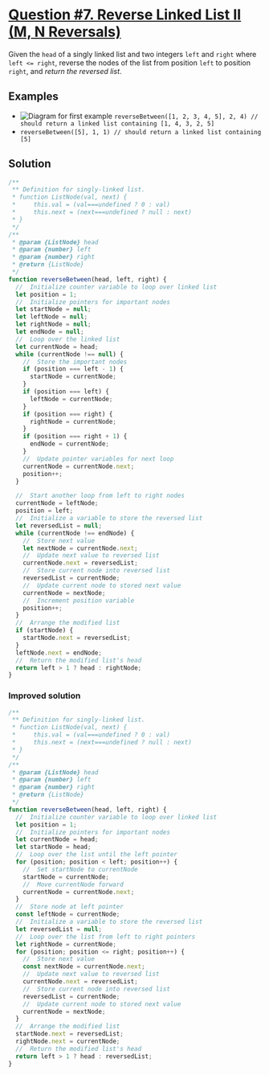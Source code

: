 # [Question #7. Reverse Linked List II (M, N Reversals)](https://leetcode.com/problems/reverse-linked-list-ii/)

Given the `head` of a singly linked list and two integers `left` and `right` where `left <= right`, reverse the nodes of the list from position `left` to position `right`, and _return the reversed list_.

## Examples

- ![Diagram for first example](https://assets.leetcode.com/uploads/2021/02/19/rev2ex2.jpg)
  `reverseBetween([1, 2, 3, 4, 5], 2, 4) // should return a linked list containing [1, 4, 3, 2, 5]`
- `reverseBetween([5], 1, 1) // should return a linked list containing [5]`

## Solution

```js
/**
 ** Definition for singly-linked list.
 * function ListNode(val, next) {
 *     this.val = (val===undefined ? 0 : val)
 *     this.next = (next===undefined ? null : next)
 * }
 */
/**
 * @param {ListNode} head
 * @param {number} left
 * @param {number} right
 * @return {ListNode}
 */
function reverseBetween(head, left, right) {
  //  Initialize counter variable to loop over linked list
  let position = 1;
  //  Initialize pointers for important nodes
  let startNode = null;
  let leftNode = null;
  let rightNode = null;
  let endNode = null;
  //  Loop over the linked list
  let currentNode = head;
  while (currentNode !== null) {
    //  Store the important nodes
    if (position === left - 1) {
      startNode = currentNode;
    }
    if (position === left) {
      leftNode = currentNode;
    }
    if (position === right) {
      rightNode = currentNode;
    }
    if (position === right + 1) {
      endNode = currentNode;
    }
    //  Update pointer variables for next loop
    currentNode = currentNode.next;
    position++;
  }

  //  Start another loop from left to right nodes
  currentNode = leftNode;
  position = left;
  //  Initialize a variable to store the reversed list
  let reversedList = null;
  while (currentNode !== endNode) {
    //  Store next value
    let nextNode = currentNode.next;
    //  Update next value to reversed list
    currentNode.next = reversedList;
    //  Store current node into reversed list
    reversedList = currentNode;
    //  Update current node to stored next value
    currentNode = nextNode;
    //  Increment position variable
    position++;
  }
  //  Arrange the modified list
  if (startNode) {
    startNode.next = reversedList;
  }
  leftNode.next = endNode;
  //  Return the modified list's head
  return left > 1 ? head : rightNode;
}
```

### Improved solution

```js
/**
 ** Definition for singly-linked list.
 * function ListNode(val, next) {
 *     this.val = (val===undefined ? 0 : val)
 *     this.next = (next===undefined ? null : next)
 * }
 */
/**
 * @param {ListNode} head
 * @param {number} left
 * @param {number} right
 * @return {ListNode}
 */
function reverseBetween(head, left, right) {
  //  Initialize counter variable to loop over linked list
  let position = 1;
  //  Initialize pointers for important nodes
  let currentNode = head;
  let startNode = head;
  //  Loop over the list until the left pointer
  for (position; position < left; position++) {
    //  Set startNode to currentNode
    startNode = currentNode;
    //  Move currentNode forward
    currentNode = currentNode.next;
  }
  //  Store node at left pointer
  const leftNode = currentNode;
  //  Initialize a variable to store the reversed list
  let reversedList = null;
  //  Loop over the list from left to right pointers
  let rightNode = currentNode;
  for (position; position <= right; position++) {
    //  Store next value
    const nextNode = currentNode.next;
    //  Update next value to reversed list
    currentNode.next = reversedList;
    //  Store current node into reversed list
    reversedList = currentNode;
    //  Update current node to stored next value
    currentNode = nextNode;
  }
  //  Arrange the modified list
  startNode.next = reversedList;
  rightNode.next = currentNode;
  //  Return the modified list's head
  return left > 1 ? head : reversedList;
}
```
